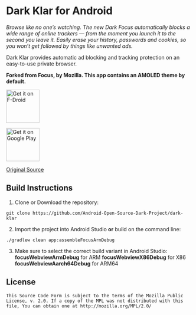 # Dark Klar for Android

_Browse like no one’s watching. The new Dark Focus automatically blocks a wide range of online trackers — from the moment you launch it to the second you leave it. Easily erase your history, passwords and cookies, so you won’t get followed by things like unwanted ads._ 

Dark Klar provides automatic ad blocking and tracking protection on an easy-to-use private browser.

**Forked from Focus, by Mozilla. This app contains an AMOLED theme by default.**

<a href="https://f-droid.org/packages/org.mozilla.klar/" target="_blank">
<img src="https://f-droid.org/badge/get-it-on.png" alt="Get it on F-Droid" height="90"/></a>

<a href='https://play.google.com/store/apps/details?id=org.mozilla.focus'><img alt='Get it on Google Play' src='https://play.google.com/intl/en_us/badges/images/generic/en_badge_web_generic.png' height="90"/></a>

[Original Source](https://github.com/mozilla-mobile/focus-android)

## Build Instructions


1. Clone or Download the repository:

  ```shell
  git clone https://github.com/Android-Open-Source-Dark-Project/dark-klar
  ```

2. Import the project into Android Studio **or** build on the command line:

  ```shell
  ./gradlew clean app:assembleFocusArmDebug
  ```

3. Make sure to select the correct build variant in Android Studio:
**focusWebviewArmDebug** for ARM
**focusWebviewX86Debug** for X86
**focusWebviewAarch64Debug** for ARM64

## License


    This Source Code Form is subject to the terms of the Mozilla Public
    License, v. 2.0. If a copy of the MPL was not distributed with this
    file, You can obtain one at http://mozilla.org/MPL/2.0/

